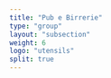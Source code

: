 ```yaml
---
title: "Pub e Birrerie"
type: "group"
layout: "subsection"
weight: 6
logo: "utensils"
split: true
---
```

